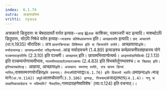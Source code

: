 ```yaml
---
index:  6.1.74
sutra:  आङ्माङोश्च
vritti:  nyasa
---
```


अत्राकारो ङिदुपात्तः स चेषदादावर्ते वर्त्तत इत्याह--`आङ्` झ्र्`अङः` काशिका, पदमञ्जरी चट इत्यादि। माशब्दोऽपि ङिदुपात्तः, सोऽपि निषेधे वर्तत इत्याह--`माङश्च प्रतिषेधवचनस्य` इति। `आच्छादयति` इत्यादि। `छद अपवारणे` (धा.प.1935)
चौरादिकः। अत्र `छादनक्रियाङा विशिष्यत इति स क्रियायोगे वर्त्तते। `आच्छायायाः` इति। मर्यादायामङ्। छायाम्=मर्यादां परिवृत्त्येत्यर्थः. `आङ् मर्यादावचने (1.4.89) इत्याङश्च कर्मप्रवचनीयसंज्ञकस्य योगे `पञ्चम्यपाङ्परिभिः` (2.3.10) इति पञ्चमी। `आच्छायम्` इति। छायामभिव्याप्येत्यर्थः। `आङ्मर्यादाभिविव्योः` (2.1.13) इति पञ्चम्यन्तेनाव्ययीभावः, `नाव्ययीभावादतोऽम्त्वपञ्चम्याः` (2.4.83) इति विभक्तेर्लुगम्भावश्च। `मा च्छिदत् इति। इरित्त्वाच्चलेरङ्।
`आछाया, आच्छाया` इति। अत्राकारः स्मरणए वर्त्तते, तत्र चास्य ङित्त्वं नास्ति; `वाक्यस्मरणयोरङित्` इति वचनात्। तेनात्र `पदान्ताद्वा` (6.1.76) इति विकल्पो भवति।
`प्रमाछन्दः` इति। `माङ् माने` (धा.पा.1142) प्रपूर्वः `आतश्चोपसर्गे` (3.3.106) इत्यङ्, स्त्रियाम् `अजाद्यतष्टाप्` (4.1.4)। ननु च लाक्षणिकत्वादेवात्र न भविष्यति? नैतदस्ति; `गामादाग्रहणेष्वविशेषः` (व्या.प.124) इति वचनात्।।

